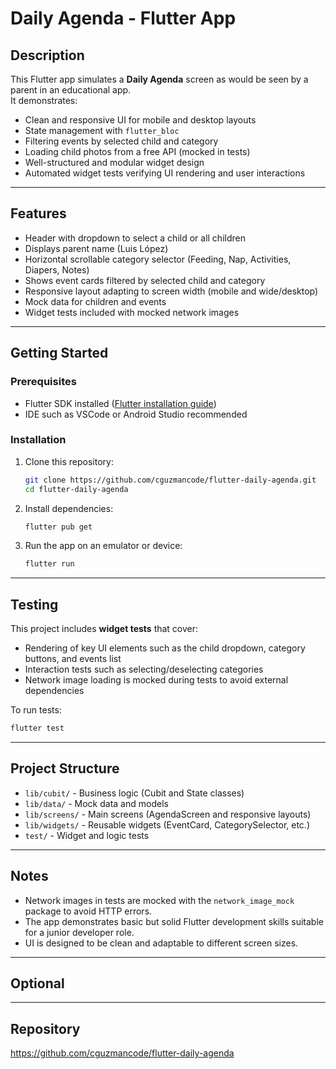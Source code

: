 # Daily Agenda - Flutter App

## Description

This Flutter app simulates a **Daily Agenda** screen as would be seen by a parent in an educational app.  
It demonstrates:

- Clean and responsive UI for mobile and desktop layouts
- State management with `flutter_bloc`
- Filtering events by selected child and category
- Loading child photos from a free API (mocked in tests)
- Well-structured and modular widget design
- Automated widget tests verifying UI rendering and user interactions

---

## Features

- Header with dropdown to select a child or all children
- Displays parent name (Luis López)
- Horizontal scrollable category selector (Feeding, Nap, Activities, Diapers, Notes)
- Shows event cards filtered by selected child and category
- Responsive layout adapting to screen width (mobile and wide/desktop)
- Mock data for children and events
- Widget tests included with mocked network images

---

## Getting Started

### Prerequisites

- Flutter SDK installed ([Flutter installation guide](https://flutter.dev/docs/get-started/install))
- IDE such as VSCode or Android Studio recommended

### Installation

1. Clone this repository:
   ```bash
   git clone https://github.com/cguzmancode/flutter-daily-agenda.git
   cd flutter-daily-agenda
   ```

2. Install dependencies:
   ```bash
   flutter pub get
   ```

3. Run the app on an emulator or device:
   ```bash
   flutter run
   ```

---

## Testing

This project includes **widget tests** that cover:

- Rendering of key UI elements such as the child dropdown, category buttons, and events list
- Interaction tests such as selecting/deselecting categories
- Network image loading is mocked during tests to avoid external dependencies

To run tests:

```bash
flutter test
```

---

## Project Structure

- `lib/cubit/` - Business logic (Cubit and State classes)
- `lib/data/` - Mock data and models
- `lib/screens/` - Main screens (AgendaScreen and responsive layouts)
- `lib/widgets/` - Reusable widgets (EventCard, CategorySelector, etc.)
- `test/` - Widget and logic tests

---

## Notes

- Network images in tests are mocked with the `network_image_mock` package to avoid HTTP errors.
- The app demonstrates basic but solid Flutter development skills suitable for a junior developer role.
- UI is designed to be clean and adaptable to different screen sizes.

---

## Optional


---

## Repository

https://github.com/cguzmancode/flutter-daily-agenda